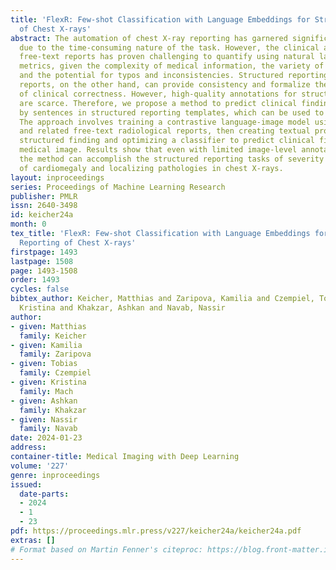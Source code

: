 ```yaml
---
title: 'FlexR: Few-shot Classification with Language Embeddings for Structured Reporting
  of Chest X-rays'
abstract: The automation of chest X-ray reporting has garnered significant interest
  due to the time-consuming nature of the task. However, the clinical accuracy of
  free-text reports has proven challenging to quantify using natural language processing
  metrics, given the complexity of medical information, the variety of writing styles,
  and the potential for typos and inconsistencies. Structured reporting and standardized
  reports, on the other hand, can provide consistency and formalize the evaluation
  of clinical correctness. However, high-quality annotations for structured reporting
  are scarce. Therefore, we propose a method to predict clinical findings defined
  by sentences in structured reporting templates, which can be used to fill such templates.
  The approach involves training a contrastive language-image model using chest X-rays
  and related free-text radiological reports, then creating textual prompts for each
  structured finding and optimizing a classifier to predict clinical findings in the
  medical image. Results show that even with limited image-level annotations for training,
  the method can accomplish the structured reporting tasks of severity assessment
  of cardiomegaly and localizing pathologies in chest X-rays.
layout: inproceedings
series: Proceedings of Machine Learning Research
publisher: PMLR
issn: 2640-3498
id: keicher24a
month: 0
tex_title: 'FlexR: Few-shot Classification with Language Embeddings for Structured
  Reporting of Chest X-rays'
firstpage: 1493
lastpage: 1508
page: 1493-1508
order: 1493
cycles: false
bibtex_author: Keicher, Matthias and Zaripova, Kamilia and Czempiel, Tobias and Mach,
  Kristina and Khakzar, Ashkan and Navab, Nassir
author:
- given: Matthias
  family: Keicher
- given: Kamilia
  family: Zaripova
- given: Tobias
  family: Czempiel
- given: Kristina
  family: Mach
- given: Ashkan
  family: Khakzar
- given: Nassir
  family: Navab
date: 2024-01-23
address:
container-title: Medical Imaging with Deep Learning
volume: '227'
genre: inproceedings
issued:
  date-parts:
  - 2024
  - 1
  - 23
pdf: https://proceedings.mlr.press/v227/keicher24a/keicher24a.pdf
extras: []
# Format based on Martin Fenner's citeproc: https://blog.front-matter.io/posts/citeproc-yaml-for-bibliographies/
---
```


